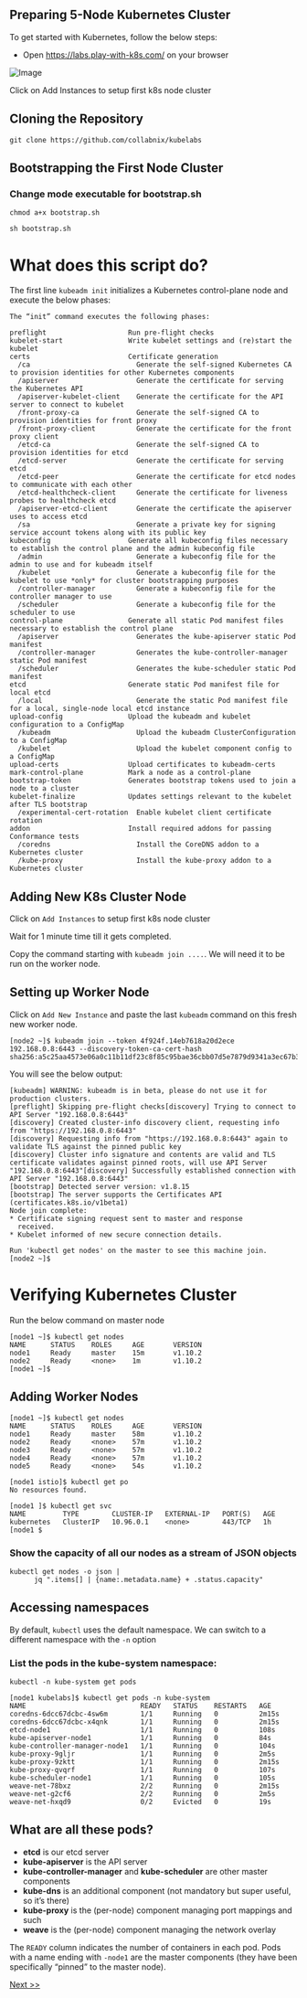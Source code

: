 ## Preparing 5-Node Kubernetes Cluster

To get started with Kubernetes, follow the below steps:

-  Open <a href="https://labs.play-with-k8s.com/" target="_blank">https://labs.play-with-k8s.com/</a> on your browser

![Image](https://raw.githubusercontent.com/collabnix/dockerlabs/master/kubernetes/workshop/img/pwk1.png)


Click on Add Instances to setup first k8s node cluster

## Cloning the Repository

```
git clone https://github.com/collabnix/kubelabs
```

## Bootstrapping the First Node Cluster
### Change mode executable for bootstrap.sh
```
chmod a+x bootstrap.sh
```
```
sh bootstrap.sh
```

# What does this script do?

The first line `kubeadm init` initializes a Kubernetes control-plane node and execute the below phases:

```
The “init” command executes the following phases:

preflight                    Run pre-flight checks
kubelet-start                Write kubelet settings and (re)start the kubelet
certs                        Certificate generation
  /ca                          Generate the self-signed Kubernetes CA to provision identities for other Kubernetes components
  /apiserver                   Generate the certificate for serving the Kubernetes API
  /apiserver-kubelet-client    Generate the certificate for the API server to connect to kubelet
  /front-proxy-ca              Generate the self-signed CA to provision identities for front proxy
  /front-proxy-client          Generate the certificate for the front proxy client
  /etcd-ca                     Generate the self-signed CA to provision identities for etcd
  /etcd-server                 Generate the certificate for serving etcd
  /etcd-peer                   Generate the certificate for etcd nodes to communicate with each other
  /etcd-healthcheck-client     Generate the certificate for liveness probes to healthcheck etcd
  /apiserver-etcd-client       Generate the certificate the apiserver uses to access etcd
  /sa                          Generate a private key for signing service account tokens along with its public key
kubeconfig                   Generate all kubeconfig files necessary to establish the control plane and the admin kubeconfig file
  /admin                       Generate a kubeconfig file for the admin to use and for kubeadm itself
  /kubelet                     Generate a kubeconfig file for the kubelet to use *only* for cluster bootstrapping purposes
  /controller-manager          Generate a kubeconfig file for the controller manager to use
  /scheduler                   Generate a kubeconfig file for the scheduler to use
control-plane                Generate all static Pod manifest files necessary to establish the control plane
  /apiserver                   Generates the kube-apiserver static Pod manifest
  /controller-manager          Generates the kube-controller-manager static Pod manifest
  /scheduler                   Generates the kube-scheduler static Pod manifest
etcd                         Generate static Pod manifest file for local etcd
  /local                       Generate the static Pod manifest file for a local, single-node local etcd instance
upload-config                Upload the kubeadm and kubelet configuration to a ConfigMap
  /kubeadm                     Upload the kubeadm ClusterConfiguration to a ConfigMap
  /kubelet                     Upload the kubelet component config to a ConfigMap
upload-certs                 Upload certificates to kubeadm-certs
mark-control-plane           Mark a node as a control-plane
bootstrap-token              Generates bootstrap tokens used to join a node to a cluster
kubelet-finalize             Updates settings relevant to the kubelet after TLS bootstrap
  /experimental-cert-rotation  Enable kubelet client certificate rotation
addon                        Install required addons for passing Conformance tests
  /coredns                     Install the CoreDNS addon to a Kubernetes cluster
  /kube-proxy                  Install the kube-proxy addon to a Kubernetes cluster
```

## Adding New K8s Cluster Node

Click on `Add Instances` to setup first k8s node cluster

Wait for 1 minute time till it gets completed.

Copy the command starting with ```kubeadm join ....```. We will need it to be run on the worker node.


## Setting up Worker Node

Click on `Add New Instance` and paste the last `kubeadm` command on this fresh new worker node.

```
[node2 ~]$ kubeadm join --token 4f924f.14eb7618a20d2ece 192.168.0.8:6443 --discovery-token-ca-cert-hash  sha256:a5c25aa4573e06a0c11b11df23c8f85c95bae36cbb07d5e7879d9341a3ec67b3```
```

You will see the below output:

```
[kubeadm] WARNING: kubeadm is in beta, please do not use it for production clusters.
[preflight] Skipping pre-flight checks[discovery] Trying to connect to API Server "192.168.0.8:6443"
[discovery] Created cluster-info discovery client, requesting info from "https://192.168.0.8:6443"
[discovery] Requesting info from "https://192.168.0.8:6443" again to validate TLS against the pinned public key
[discovery] Cluster info signature and contents are valid and TLS certificate validates against pinned roots, will use API Server "192.168.0.8:6443"[discovery] Successfully established connection with API Server "192.168.0.8:6443"
[bootstrap] Detected server version: v1.8.15
[bootstrap] The server supports the Certificates API (certificates.k8s.io/v1beta1)
Node join complete:
* Certificate signing request sent to master and response
  received.
* Kubelet informed of new secure connection details.

Run 'kubectl get nodes' on the master to see this machine join.
[node2 ~]$
```

# Verifying Kubernetes Cluster

Run the below command on master node

```
[node1 ~]$ kubectl get nodes
NAME      STATUS    ROLES     AGE       VERSION
node1     Ready     master    15m       v1.10.2
node2     Ready     <none>    1m        v1.10.2
[node1 ~]$
```

## Adding Worker Nodes

```
[node1 ~]$ kubectl get nodes
NAME      STATUS    ROLES     AGE       VERSION
node1     Ready     master    58m       v1.10.2
node2     Ready     <none>    57m       v1.10.2
node3     Ready     <none>    57m       v1.10.2
node4     Ready     <none>    57m       v1.10.2
node5     Ready     <none>    54s       v1.10.2
```

```
[node1 istio]$ kubectl get po
No resources found.
```

```
[node1 ]$ kubectl get svc
NAME         TYPE        CLUSTER-IP   EXTERNAL-IP   PORT(S)   AGE
kubernetes   ClusterIP   10.96.0.1    <none>        443/TCP   1h
[node1 $
```

### Show the capacity of all our nodes as a stream of JSON objects

```
kubectl get nodes -o json |
      jq ".items[] | {name:.metadata.name} + .status.capacity"
 ```

## Accessing namespaces

By default, `kubectl` uses the default namespace. We can switch to a different namespace with the `-n` option

### List the pods in the kube-system namespace:

```
kubectl -n kube-system get pods
```

```
[node1 kubelabs]$ kubectl get pods -n kube-system
NAME                            READY   STATUS    RESTARTS   AGE
coredns-6dcc67dcbc-4sw6m        1/1     Running   0          2m15s
coredns-6dcc67dcbc-x4qnk        1/1     Running   0          2m15s
etcd-node1                      1/1     Running   0          108s
kube-apiserver-node1            1/1     Running   0          84s
kube-controller-manager-node1   1/1     Running   0          104s
kube-proxy-9gljr                1/1     Running   0          2m5s
kube-proxy-9zktt                1/1     Running   0          2m15s
kube-proxy-qvqrf                1/1     Running   0          107s
kube-scheduler-node1            1/1     Running   0          105s
weave-net-78bxz                 2/2     Running   0          2m15s
weave-net-g2cf6                 2/2     Running   0          2m5s
weave-net-hxqd9                 0/2     Evicted   0          19s
```

## What are all these pods?


- **etcd** is our etcd server
- **kube-apiserver** is the API server
- **kube-controller-manager** and **kube-scheduler** are other master components
- **kube-dns** is an additional component (not mandatory but super useful, so it’s there)
- **kube-proxy** is the (per-node) component managing port mappings and such
- **weave** is the (per-node) component managing the network overlay 

The `READY` column indicates the number of containers in each pod.
Pods with a name ending with `-node1` are the master components (they have been specifically “pinned” to the master node).

[Next >>](https://collabnix.github.io/kubelabs/weave-pwk.html)
